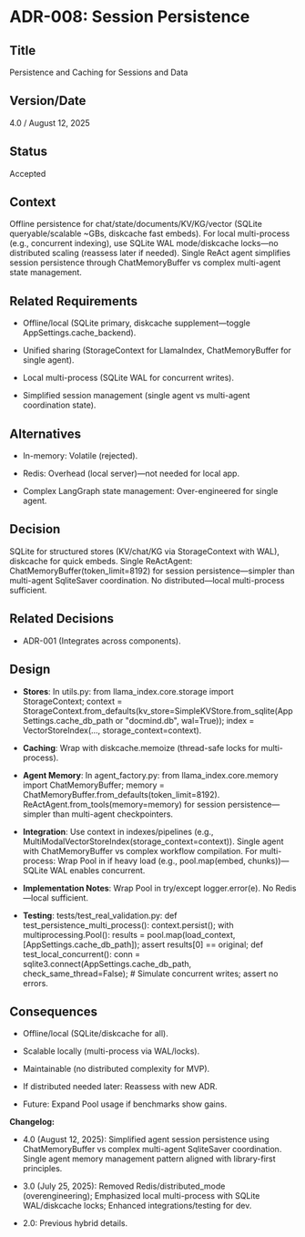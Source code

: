 # ADR-008: Session Persistence

## Title

Persistence and Caching for Sessions and Data

## Version/Date

4.0 / August 12, 2025

## Status

Accepted

## Context

Offline persistence for chat/state/documents/KV/KG/vector (SQLite queryable/scalable ~GBs, diskcache fast embeds). For local multi-process (e.g., concurrent indexing), use SQLite WAL mode/diskcache locks—no distributed scaling (reassess later if needed). Single ReAct agent simplifies session persistence through ChatMemoryBuffer vs complex multi-agent state management.

## Related Requirements

- Offline/local (SQLite primary, diskcache supplement—toggle AppSettings.cache_backend).

- Unified sharing (StorageContext for LlamaIndex, ChatMemoryBuffer for single agent).

- Local multi-process (SQLite WAL for concurrent writes).

- Simplified session management (single agent vs multi-agent coordination state).

## Alternatives

- In-memory: Volatile (rejected).

- Redis: Overhead (local server)—not needed for local app.

- Complex LangGraph state management: Over-engineered for single agent.

## Decision

SQLite for structured stores (KV/chat/KG via StorageContext with WAL), diskcache for quick embeds. Single ReActAgent: ChatMemoryBuffer(token_limit=8192) for session persistence—simpler than multi-agent SqliteSaver coordination. No distributed—local multi-process sufficient.

## Related Decisions

- ADR-001 (Integrates across components).

## Design

- **Stores**: In utils.py: from llama_index.core.storage import StorageContext; context = StorageContext.from_defaults(kv_store=SimpleKVStore.from_sqlite(AppSettings.cache_db_path or "docmind.db", wal=True)); index = VectorStoreIndex(..., storage_context=context).

- **Caching**: Wrap with diskcache.memoize (thread-safe locks for multi-process).

- **Agent Memory**: In agent_factory.py: from llama_index.core.memory import ChatMemoryBuffer; memory = ChatMemoryBuffer.from_defaults(token_limit=8192). ReActAgent.from_tools(memory=memory) for session persistence—simpler than multi-agent checkpointers.

- **Integration**: Use context in indexes/pipelines (e.g., MultiModalVectorStoreIndex(storage_context=context)). Single agent with ChatMemoryBuffer vs complex workflow compilation. For multi-process: Wrap Pool in if heavy load (e.g., pool.map(embed, chunks))—SQLite WAL enables concurrent.

- **Implementation Notes**: Wrap Pool in try/except logger.error(e). No Redis—local sufficient.

- **Testing**: tests/test_real_validation.py: def test_persistence_multi_process(): context.persist(); with multiprocessing.Pool(): results = pool.map(load_context, [AppSettings.cache_db_path]); assert results[0] == original; def test_local_concurrent(): conn = sqlite3.connect(AppSettings.cache_db_path, check_same_thread=False); # Simulate concurrent writes; assert no errors.

## Consequences

- Offline/local (SQLite/diskcache for all).

- Scalable locally (multi-process via WAL/locks).

- Maintainable (no distributed complexity for MVP).

- If distributed needed later: Reassess with new ADR.

- Future: Expand Pool usage if benchmarks show gains.

**Changelog:**  

- 4.0 (August 12, 2025): Simplified agent session persistence using ChatMemoryBuffer vs complex multi-agent SqliteSaver coordination. Single agent memory management pattern aligned with library-first principles.

- 3.0 (July 25, 2025): Removed Redis/distributed_mode (overengineering); Emphasized local multi-process with SQLite WAL/diskcache locks; Enhanced integrations/testing for dev.

- 2.0: Previous hybrid details.

